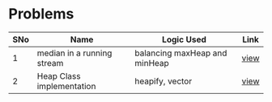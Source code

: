 # Problems

SNo | Name | Logic Used | Link |
----|------|------------|------|
1 | median in a running stream | balancing maxHeap and minHeap | [view](median_running_stream.cpp)
2 | Heap Class implementation | heapify, vector | [view](heap_implementation.cpp) 